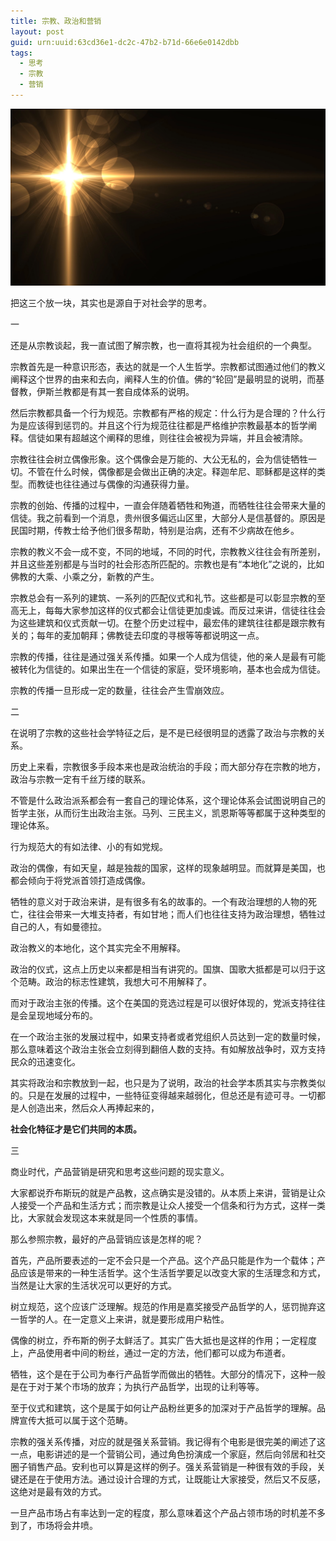 ```yaml
---
title: 宗教、政治和营销
layout: post
guid: urn:uuid:63cd36e1-dc2c-47b2-b71d-66e6e0142dbb
tags:
  - 思考
  - 宗教
  - 营销
---
```



[![](/media/files/2010/02/05/zzy.png)](https://bolg-1257385283.cos.ap-chengdu.myqcloud.com/2010/02/05/zzy.png)

把这三个放一块，其实也是源自于对社会学的思考。

一

还是从宗教谈起，我一直试图了解宗教，也一直将其视为社会组织的一个典型。

宗教首先是一种意识形态，表达的就是一个人生哲学。宗教都试图通过他们的教义阐释这个世界的由来和去向，阐释人生的价值。佛的“轮回”是最明显的说明，而基督教，伊斯兰教都是有其一套自成体系的说明。

然后宗教都具备一个行为规范。宗教都有严格的规定：什么行为是合理的？什么行为是应该得到惩罚的。并且这个行为规范往往都是严格维护宗教最基本的哲学阐释。信徒如果有超越这个阐释的思维，则往往会被视为异端，并且会被清除。

宗教往往会树立偶像形象。这个偶像会是万能的、大公无私的，会为信徒牺牲一切。不管在什么时候，偶像都是会做出正确的决定。释迦牟尼、耶稣都是这样的类型。而教徒也往往通过与偶像的沟通获得力量。

宗教的创始、传播的过程中，一直会伴随着牺牲和殉道，而牺牲往往会带来大量的信徒。我之前看到一个消息，贵州很多偏远山区里，大部分人是信基督的。原因是民国时期，传教士给予他们很多帮助，特别是治病，还有不少病故在他乡。

宗教的教义不会一成不变，不同的地域，不同的时代，宗教教义往往会有所差别，并且这些差别都是与当时的社会形态所匹配的。宗教也是有“本地化”之说的，比如佛教的大乘、小乘之分，新教的产生。

宗教总会有一系列的建筑、一系列的匹配仪式和礼节。这些都是可以彰显宗教的至高无上，每每大家参加这样的仪式都会让信徒更加虔诚。而反过来讲，信徒往往会为这些建筑和仪式贡献一切。在整个历史过程中，最宏伟的建筑往往都是跟宗教有关的；每年的麦加朝拜；佛教徒去印度的寻根等等都说明这一点。

宗教的传播，往往是通过强关系传播。如果一个人成为信徒，他的亲人是最有可能被转化为信徒的。如果出生在一个信徒的家庭，受环境影响，基本也会成为信徒。

宗教的传播一旦形成一定的数量，往往会产生雪崩效应。

二

在说明了宗教的这些社会学特征之后，是不是已经很明显的透露了政治与宗教的关系。

历史上来看，宗教很多手段本来也是政治统治的手段；而大部分存在宗教的地方，政治与宗教一定有千丝万缕的联系。

不管是什么政治派系都会有一套自己的理论体系，这个理论体系会试图说明自己的哲学主张，从而衍生出政治主张。马列、三民主义，凯恩斯等等都属于这种类型的理论体系。

行为规范大的有如法律、小的有如党规。

政治的偶像，有如天皇，越是独裁的国家，这样的现象越明显。而就算是美国，也都会倾向于将党派首领打造成偶像。

牺牲的意义对于政治来讲，是有很多有名的故事的。一个有政治理想的人物的死亡，往往会带来一大堆支持者，有如甘地；而人们也往往支持为政治理想，牺牲过自己的人，有如曼德拉。

政治教义的本地化，这个其实完全不用解释。

政治的仪式，这点上历史以来都是相当有讲究的。国旗、国歌大抵都是可以归于这个范畴。政治的标志性建筑，我想大可不用解释了。

而对于政治主张的传播。这个在美国的竞选过程是可以很好体现的，党派支持往往是会呈现地域分布的。

在一个政治主张的发展过程中，如果支持者或者党组织人员达到一定的数量时候，那么意味着这个政治主张会立刻得到翻倍人数的支持。有如解放战争时，双方支持民众的迅速变化。

其实将政治和宗教放到一起，也只是为了说明，政治的社会学本质其实与宗教类似的。只是在发展的过程中，一些特征变得越来越弱化，但总还是有迹可寻。一切都是人创造出来，然后众人再捧起来的，

**社会化特征才是它们共同的本质。**

三

商业时代，产品营销是研究和思考这些问题的现实意义。

大家都说乔布斯玩的就是产品教，这点确实是没错的。从本质上来讲，营销是让众人接受一个产品和生活方式；而宗教是让众人接受一个信条和行为方式，这样一类比，大家就会发现这本来就是同一个性质的事情。

那么参照宗教，最好的产品营销应该是怎样的呢？

首先，产品所要表述的一定不会只是一个产品。这个产品只能是作为一个载体；产品应该是带来的一种生活哲学。这个生活哲学要足以改变大家的生活理念和方式，当然是让大家的生活状况可以更好的方式。

树立规范，这个应该广泛理解。规范的作用是嘉奖接受产品哲学的人，惩罚抛弃这一哲学的人。在一定意义上来讲，就是要形成用户粘性。

偶像的树立，乔布斯的例子太鲜活了。其实广告大抵也是这样的作用；一定程度上，产品使用者中间的粉丝，通过一定的方法，他们都可以成为布道者。

牺牲，这个是在于公司为奉行产品哲学而做出的牺牲。大部分的情况下，这种一般是在于对于某个市场的放弃；为执行产品哲学，出现的让利等等。

至于仪式和建筑，这个是属于如何让产品粉丝更多的加深对于产品哲学的理解。品牌宣传大抵可以属于这个范畴。

宗教的强关系传播，对应的就是强关系营销。我记得有个电影是很完美的阐述了这一点，电影讲述的是一个营销公司，通过角色扮演成一个家庭，然后向邻居和社交圈子销售产品。安利也可以算是这样的例子。强关系营销是一种很有效的手段，关键还是在于使用方法。通过设计合理的方式，让既能让大家接受，然后又不反感，这绝对是最有效的方式。

一旦产品市场占有率达到一定的程度，那么意味着这个产品占领市场的时机差不多到了，市场将会井喷。